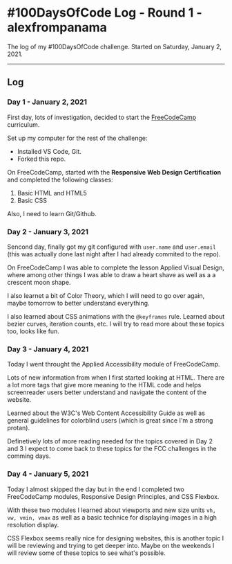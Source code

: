# #100DaysOfCode Log - Round 1 - alexfrompanama

The log of my #100DaysOfCode challenge. Started on Saturday, January 2, 2021.

---

## Log

### Day 1 - January 2, 2021

First day, lots of investigation, decided to start the [FreeCodeCamp](https://www.freecodecamp.org/) curriculum. 

Set up my computer for the rest of the challenge:

- Installed VS Code, Git.
- Forked this repo.

On FreeCodeCamp, started with the **Responsive Web Design Certification** and completed the following classes:

1. Basic HTML and HTML5
2. Basic CSS

Also, I need to learn Git/Github.

### Day 2 - January 3, 2021

Sencond day, finally got my git configured with `user.name` and `user.email` (this was actually done last night after I had already commited to the repo).

On FreeCodeCamp I was able to complete the lesson Applied Visual Design, where among other things I was able to draw a heart shave as well as a a crescent moon shape.

I also learnet a bit of Color Theory, which I will need to go over again, maybe tomorrow to better understand everything.

I also learned about CSS animations with the `@keyframes` rule. Learned about bezier curves, iteration counts, etc. I will try to read more about these topics too, looks like fun.

### Day 3 - January 4, 2021

Today I went throught the Applied Accessibility module of FreeCodeCamp. 

Lots of new information from when I first started looking at HTML. There are a lot more tags that give more meaning to the HTML code and helps screenreader users better understand and navigate the content of the website.

Learned about the W3C's Web Content Accessibility Guide as well as general guidelines for colorblind users (which is great since I'm a strong protan).

Definetively lots of more reading needed for the topics covered in Day 2 and 3 I expect to come back to these topics for the FCC challenges in the comming days.

### Day 4 - January 5, 2021

Today I almost skipped the day but in the end I completed two FreeCodeCamp modules, Responsive Design Principles, and CSS Flexbox.

With these two modules I learned about viewports and new size units `vh, vw, vmin, vmax` as well as a basic technice for displaying images in a high resolution display.

CSS Flexbox seems really nice for designing websites, this is another topic I will be reviewing and trying to get deeper into. Maybe on the weekends I will review some of these topics to see what's possible.